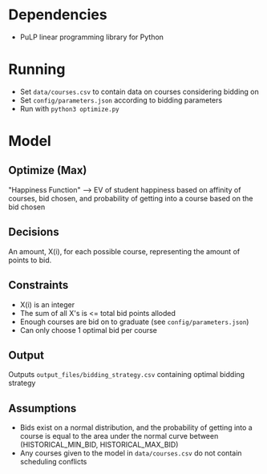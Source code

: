 # Dependencies
- PuLP linear programming library for Python

# Running
- Set `data/courses.csv` to contain data on courses considering bidding on
- Set `config/parameters.json` according to bidding parameters
- Run with `python3 optimize.py`

# Model
## Optimize (Max)
"Happiness Function" --> EV of student happiness based on affinity of courses, bid chosen, and probability of getting into a course based on the bid chosen

## Decisions
An amount, X(i), for each possible course, representing the amount of points to bid. 

## Constraints
- X(i) is an integer
- The sum of all X's is <= total bid points alloded
- Enough courses are bid on to graduate (see `config/parameters.json`)
- Can only choose 1 optimal bid per course

## Output
Outputs `output_files/bidding_strategy.csv` containing optimal bidding strategy

## Assumptions
- Bids exist on a normal distribution, and the probability of getting into a course is equal to the area under the normal curve between (HISTORICAL_MIN_BID, HISTORICAL_MAX_BID)
- Any courses given to the model in `data/courses.csv` do not contain scheduling conflicts